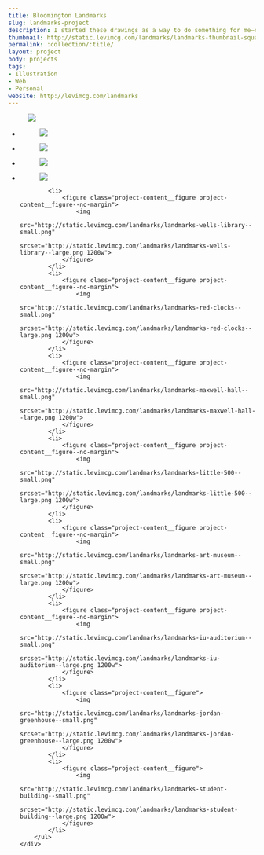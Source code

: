```yaml
---
title: Bloomington Landmarks
slug: landmarks-project
description: I started these drawings as a way to do something for me—no client, no creative director, just scratching an itch I had to make <em>something</em>. Having recently relocated to Bloomington, Indiana, I looked to my new hometown for inspiration. I started posting each drawing on Instagram and after a great reception I decided to make prints of some of my favorites.
thumbnail: http://static.levimcg.com/landmarks/landmarks-thumbnail-square
permalink: :collection/:title/
layout: project
body: projects
tags:
- Illustration
- Web
- Personal
website: http://levimcg.com/landmarks
---
```

<div class="container container--kill-vertical">
    <div class="unit whole">
        <figure class="project-content__figure">
            <img
                src="http://static.levimcg.com/landmarks/landmarks-prints--small.jpg"
                srcset="http://static.levimcg.com/landmarks/landmarks-prints--medium.jpg 1200w,
                http://static.levimcg.com/landmarks/landmarks-prints--large.jpg 2000w">
        </figure>        
    </div>
</div>
<div class="container container--kill-vertical">
    <div class="unit whole">
        <ul class="list-grid-half">
            <li>
                <figure class="project-content__figure project-content__figure--no-margin">
                    <img
                        src="http://static.levimcg.com/landmarks/landmarks-sample-gates--small.png"
                        srcset="http://static.levimcg.com/landmarks/landmarks-sample-gates--large.png 1200w">
                </figure>    
            </li>
            <li>
                <figure class="project-content__figure project-content__figure--no-margin">
                    <img
                        src="http://static.levimcg.com/landmarks/landmarks-kirkwood-observatory--small.png"
                        srcset="http://static.levimcg.com/landmarks/landmarks-kirkwood-observatory--large.png 1200w">
                </figure>    
            </li>
            <li>
                <figure class="project-content__figure project-content__figure--no-margin">
                    <img
                        src="http://static.levimcg.com/landmarks/landmarks-assembly-hall--small.png"
                        srcset="http://static.levimcg.com/landmarks/landmarks-assembly-hall--large.png 1200w">
                </figure>    
            </li>
            <li>
                <figure class="project-content__figure project-content__figure--no-margin">
                    <img
                        src="http://static.levimcg.com/landmarks/landmarks-rose-well-house--small.png"
                        srcset="http://static.levimcg.com/landmarks/landmarks-rose-well-house--large.png 1200w">
                </figure>    
            </li>

            <li>
                <figure class="project-content__figure project-content__figure--no-margin">
                    <img
                        src="http://static.levimcg.com/landmarks/landmarks-wells-library--small.png"
                        srcset="http://static.levimcg.com/landmarks/landmarks-wells-library--large.png 1200w">
                </figure>    
            </li>
            <li>
                <figure class="project-content__figure project-content__figure--no-margin">
                    <img
                        src="http://static.levimcg.com/landmarks/landmarks-red-clocks--small.png"
                        srcset="http://static.levimcg.com/landmarks/landmarks-red-clocks--large.png 1200w">
                </figure>    
            </li>
            <li>
                <figure class="project-content__figure project-content__figure--no-margin">
                    <img
                        src="http://static.levimcg.com/landmarks/landmarks-maxwell-hall--small.png"
                        srcset="http://static.levimcg.com/landmarks/landmarks-maxwell-hall--large.png 1200w">
                </figure>    
            </li>
            <li>
                <figure class="project-content__figure project-content__figure--no-margin">
                    <img
                        src="http://static.levimcg.com/landmarks/landmarks-little-500--small.png"
                        srcset="http://static.levimcg.com/landmarks/landmarks-little-500--large.png 1200w">
                </figure>    
            </li>
            <li>
                <figure class="project-content__figure project-content__figure--no-margin">
                    <img
                        src="http://static.levimcg.com/landmarks/landmarks-art-museum--small.png"
                        srcset="http://static.levimcg.com/landmarks/landmarks-art-museum--large.png 1200w">
                </figure>    
            </li>
            <li>
                <figure class="project-content__figure project-content__figure--no-margin">
                    <img
                        src="http://static.levimcg.com/landmarks/landmarks-iu-auditorium--small.png"
                        srcset="http://static.levimcg.com/landmarks/landmarks-iu-auditorium--large.png 1200w">
                </figure>    
            </li>
            <li>
                <figure class="project-content__figure">
                    <img
                        src="http://static.levimcg.com/landmarks/landmarks-jordan-greenhouse--small.png"
                        srcset="http://static.levimcg.com/landmarks/landmarks-jordan-greenhouse--large.png 1200w">
                </figure>    
            </li>
            <li>
                <figure class="project-content__figure">
                    <img
                        src="http://static.levimcg.com/landmarks/landmarks-student-building--small.png"
                        srcset="http://static.levimcg.com/landmarks/landmarks-student-building--large.png 1200w">
                </figure>    
            </li>
        </ul>
    </div>
</div>
